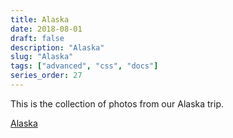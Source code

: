 ```yaml
---
title: Alaska
date: 2018-08-01
draft: false
description: "Alaska"
slug: "Alaska"
tags: ["advanced", "css", "docs"]
series_order: 27
---
```


This is the collection of photos from our Alaska trip.

[Alaska](https://photos.app.goo.gl/x9gCXAfNfPJyt4zu9)
